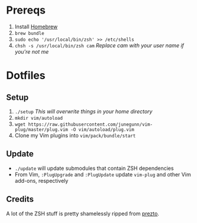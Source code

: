 # Prereqs
1. Install [Homebrew](brew.sh)
2. `brew bundle`
3. `sudo echo '/usr/local/bin/zsh' >> /etc/shells`
4. `chsh -s /usr/local/bin/zsh cam` *Replace cam with your user name if you're not me*

# Dotfiles
## Setup
1. `./setup` *This will overwrite things in your home directory*
2. `mkdir vim/autoload`
3. `wget https://raw.githubusercontent.com/junegunn/vim-plug/master/plug.vim -O vim/autoload/plug.vim`
4. Clone my Vim plugins into `vim/pack/bundle/start`

## Update
* `./update` will update submodules that contain ZSH dependencies
* From Vim, `:PlugUpgrade` and `:PlugUpdate` update `vim-plug` and other Vim add-ons, respectively

## Credits
A lot of the ZSH stuff is pretty shamelessly ripped from [prezto](https://github.com/sorin-ionescu/prezto).
